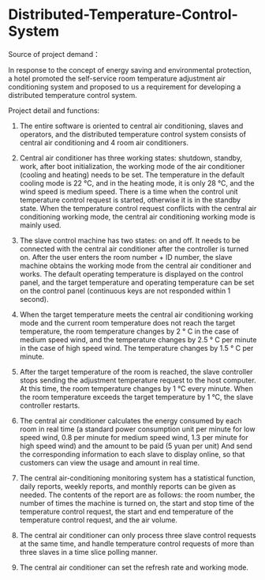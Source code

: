 # Distributed-Temperature-Control-System

Source of project demand：

In response to the concept of energy saving and environmental protection, a hotel promoted the self-service room temperature adjustment air conditioning system and proposed to us a requirement for developing a distributed temperature control system.

Project detail and functions:

1. The entire software is oriented to central air conditioning, slaves and operators, and the distributed temperature control system consists of central air conditioning and 4 room air conditioners.


2. Central air conditioner has three working states: shutdown, standby, work, after boot initialization, the working mode of the air conditioner (cooling and heating) needs to be set. The temperature in the default cooling mode is 22 °C, and in the heating mode, it is only 28 °C, and the wind speed is medium speed. There is a time when the control unit temperature control request is started, otherwise it is in the standby state. When the temperature control request conflicts with the central air conditioning working mode, the central air conditioning working mode is mainly used.

3. The slave control machine has two states: on and off. It needs to be connected with the central air conditioner after the controller is turned on. After the user enters the room number + ID number, the slave machine obtains the working mode from the central air conditioner and works. The default operating temperature is displayed on the control panel, and the target temperature and operating temperature can be set on the control panel (continuous keys are not responded within 1 second).

4. When the target temperature meets the central air conditioning working mode and the current room temperature does not reach the target temperature, the room temperature changes by 2 ° C in the case of medium speed wind, and the temperature changes by 2.5 ° C per minute in the case of high speed wind. The temperature changes by 1.5 ° C per minute.

5. After the target temperature of the room is reached, the slave controller stops sending the adjustment temperature request to the host computer. At this time, the room temperature changes by 1 °C every minute. When the room temperature exceeds the target temperature by 1 °C, the slave controller restarts.

6. The central air conditioner calculates the energy consumed by each room in real time (a standard power consumption unit per minute for low speed wind, 0.8 per minute for medium speed wind, 1.3 per minute for high speed wind) and the amount to be paid (5 yuan per unit) And send the corresponding information to each slave to display online, so that customers can view the usage and amount in real time.

7. The central air-conditioning monitoring system has a statistical function, daily reports, weekly reports, and monthly reports can be given as needed. The contents of the report are as follows: the room number, the number of times the machine is turned on, the start and stop time of the temperature control request, the start and end temperature of the temperature control request, and the air volume.

8. The central air conditioner can only process three slave control requests at the same time, and handle temperature control requests of more than three slaves in a time slice polling manner.

9. The central air conditioner can set the refresh rate and working mode.


